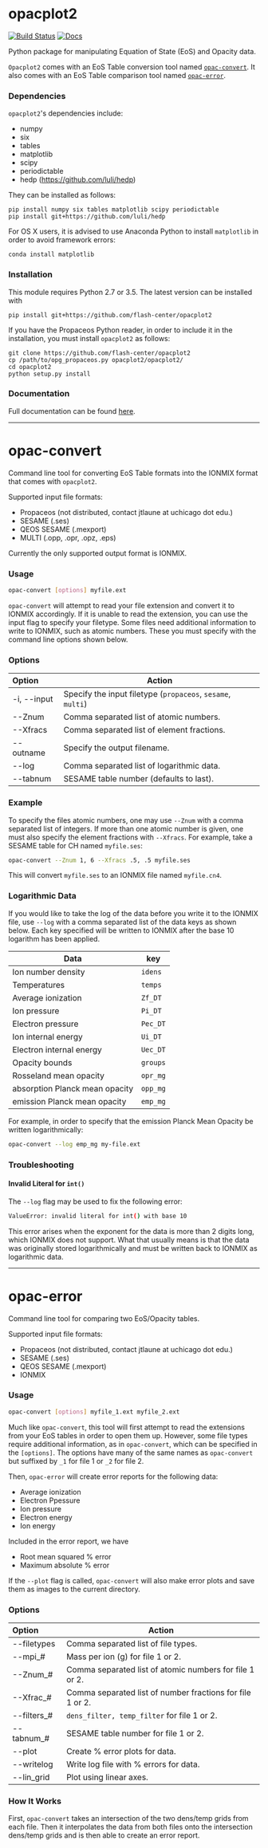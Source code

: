 # opacplot2

[![Build Status](https://travis-ci.org/flash-center/opacplot2.svg?branch=master)](https://travis-ci.org/flash-center/opacplot2)
[![Docs](https://readthedocs.org/projects/opacplot2/badge/?version=latest)](http://opacplot2.readthedocs.io/en/latest/)

Python package for manipulating Equation of State (EoS) and Opacity data.

`Opacplot2` comes with an EoS Table conversion tool named [`opac-convert`](#opac-convert).
It also comes with an EoS Table comparison tool named [`opac-error`](#opac-error).

### Dependencies

`opacplot2`'s dependencies include:

* numpy 
* six 
* tables 
* matplotlib 
* scipy
* periodictable
* hedp (https://github.com/luli/hedp)

They can be installed as follows:

```shell
pip install numpy six tables matplotlib scipy periodictable
pip install git+https://github.com/luli/hedp
```

For OS X users, it is advised to use Anaconda Python to install `matplotlib` in order to avoid framework errors:

```shell
conda install matplotlib
```


### Installation 

This module requires Python 2.7 or 3.5. The latest version can be installed with

```shell
pip install git+https://github.com/flash-center/opacplot2
```

If you have the Propaceos Python reader, in order to include it in the 
installation, you must install `opacplot2` as follows:

```shell
git clone https://github.com/flash-center/opacplot2
cp /path/to/opg_propaceos.py opacplot2/opacplot2/
cd opacplot2
python setup.py install
```

### Documentation

Full documentation can be found [here](http://opacplot2.readthedocs.io/en/latest/intro.html).

---

<a name="opac-convert"></a>
# opac-convert

Command line tool for converting EoS Table formats into the IONMIX format
that comes with `opacplot2`.

Supported input file formats:

* Propaceos (not distributed, contact jtlaune at uchicago dot edu.)
* SESAME (.ses)
* QEOS SESAME (.mexport)
* MULTI (.opp, .opr, .opz, .eps)

Currently the only supported output format is IONMIX.

### Usage

```bash
opac-convert [options] myfile.ext
```

`opac-convert` will attempt to read your file extension and convert it to
IONMIX accordingly.
If it is unable to read the extension, you can use the input flag to specify
your filetype.
Some files need additional information to write to IONMIX,
such as atomic numbers. These you must specify with the command line options
shown below.

### Options

| Option | Action |
|:-------|--------|
|-i, --input| Specify the input filetype (`propaceos`, `sesame`, `multi`)|
|--Znum| Comma separated list of atomic numbers.|
|--Xfracs| Comma separated list of element fractions.|
|--outname| Specify the output filename.|
|--log| Comma separated list of logarithmic data.|
|--tabnum| SESAME table number (defaults to last).|

### Example

To specify the files atomic numbers, one may use `--Znum` with a comma separated
list of integers. If more than one atomic number is given, 
one must also specify the element fractions with `--Xfracs`.
For example, take a SESAME table for CH named `myfile.ses`:

```bash
opac-convert --Znum 1, 6 --Xfracs .5, .5 myfile.ses
```

This will convert `myfile.ses` to an IONMIX file named `myfile.cn4`.

### Logarithmic Data 

If you would like to take the log of the data before you write it to the IONMIX
file, use `--log` with a comma separated list of the data keys as shown below.
Each key specified will be written to IONMIX after the base 10 logarithm has
been applied.

| Data | key |
|------|-----|
|Ion number density|`idens`|
|Temperatures|`temps`|
|Average ionization|`Zf_DT`|
|Ion pressure|`Pi_DT`|
|Electron pressure|`Pec_DT`|
|Ion internal energy|`Ui_DT`|
|Electron internal energy|`Uec_DT`|
|Opacity bounds|`groups`|
|Rosseland mean opacity|`opr_mg`|
|absorption Planck mean opacity|`opp_mg`|
|emission Planck mean opacity|`emp_mg`|


For example, in order to specify that the emission Planck Mean Opacity be written
logarithmically:

```bash
opac-convert --log emp_mg my-file.ext
```

### Troubleshooting

#### Invalid Literal for `int()`

The `--log` flag may be used to fix the following error: 

```bash
ValueError: invalid literal for int() with base 10
```

This error arises when the exponent for the data is more than 2 digits long, 
which IONMIX does not support. 
What that usually means is that the data was originally
stored logarithmically and must be written back to IONMIX as logarithmic data.

---

<a name="opac-error"></a>
# opac-error

Command line tool for comparing two EoS/Opacity tables.

Supported input file formats:

* Propaceos (not distributed, contact jtlaune at uchicago dot edu.)
* SESAME (.ses)
* QEOS SESAME (.mexport)
* IONMIX

### Usage

```bash
opac-convert [options] myfile_1.ext myfile_2.ext
```

Much like `opac-convert`, this tool will first attempt to read the extensions from your EoS tables
in order to open them up. However, some file types require additional information, as in 
`opac-convert`, which can be specified in the `[options]`. The options have many of the same
names as `opac-convert` but suffixed by `_1` for file 1 or `_2` for file 2.

Then, `opac-error` will create error reports for the following data:

* Average ionization
* Electron Ppessure
* Ion pressure
* Electron energy
* Ion energy

Included in the error report, we have

* Root mean squared % error
* Maximum absolute % error

If the `--plot` flag is called, `opac-convert` will also make error plots and save them as images
to the current directory.

### Options

| Option | Action |
|:-------|--------|
|--filetypes| Comma separated list of file types.|
|--mpi_#| Mass per ion (g) for file 1 or 2.|
|--Znum_#| Comma separated list of atomic numbers for file 1 or 2.|
|--Xfrac_#| Comma separated list of number fractions for file 1 or 2.|
|--filters_#| `dens_filter, temp_filter` for file 1 or 2.|
|--tabnum_#| SESAME table number for file 1 or 2.|
|--plot| Create % error plots for data.|
|--writelog| Write log file with % errors for data.|
|--lin_grid| Plot using linear axes.|

### How It Works

First, `opac-convert` takes an intersection of the two dens/temp grids from each file.
Then it interpolates the data from both files onto the intersection dens/temp grids and is then
able to create an error report.